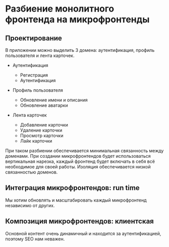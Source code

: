 # Разбиение монолитного фронтенда на микрофронтенды

## Проектирование

В приложении можно выделить 3 домена: аутентификация, профиль пользователя и лента карточек.

* Аутентификация
    * Регистрация
    * Аутентификация

* Профиль пользователя
    * Обновление имени и описания
    * Обновление аватарки

* Лента карточек
    * Добавление карточки
    * Удаление карточки
    * Просмотр карточки
    * Лайк карточки

При таком разбиении обеспечивается минимальная связанность между доменами. При создании микрофронтендов будет
использоваться вертикальная нарезка, каждый фронтенд будет включать в себя всё необходимое для своей работы. Изоляция
обеспечивается низкой связанностью доменов.

## Интеграция микрофронтендов: run time

Мы хотим обновлять и масштабировать каждый микрофронтенд независимо от других.

## Композиция микрофронтендов: клиентская

Основной контент очень динамичный и находится за аутентификацией, поэтому SEO нам неважен.
